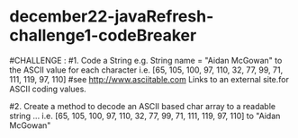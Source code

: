 # december22-javaRefresh-challenge1-codeBreaker


#CHALLENGE :
#1.  Code  a String e.g. String name = "Aidan McGowan" to the ASCII value for each character i.e. [65, 105, 100, 97, 110, 32, 77, 99, 71, 111, 119, 97, 110]
#see http://www.asciitable.com Links to an external site.for ASCII coding values.

#2. Create a method to decode  an ASCII based char array to a readable string ... i.e. [65, 105, 100, 97, 110, 32, 77, 99, 71, 111, 119, 97, 110] to "Aidan McGowan"
